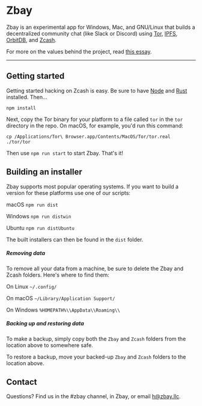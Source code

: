 # Zbay

Zbay is an experimental app for Windows, Mac, and GNU/Linux that builds a decentralized community chat (like Slack or Discord) using [Tor](https://www.torproject.org/), [IPFS](https://ipfs.io/), [OrbitDB](https://github.com/orbitdb/orbit-db), and [Zcash](https://z.cash/).

For more on the values behind the project, read [this essay](https://zbay.app/#why).

----

## Getting started

Getting started hacking on Zcash is easy. Be sure to have [Node](https://nodejs.org/) and [Rust](https://www.rust-lang.org/) installed. Then...

```
npm install
```

Next, copy the Tor binary for your platform to a file called `tor` in the `tor` directory in the repo. On macOS, for example, you'd run this command:

`cp /Applications/Tor\ Browser.app/Contents/MacOS/Tor/tor.real ./tor/tor`

Then use `npm run start` to start Zbay. That's it!

## Building an installer

Zbay supports most popular operating systems. If you want to build a version for these platforms use one of our scripts:

macOS ```npm run dist```

Windows ```npm run distwin```

Ubuntu ```npm run distUbuntu```

The built installers can then be found in the `dist` folder.

##### Removing data

To remove all your data from a machine, be sure to delete the Zbay and Zcash folders. Here's where to find them:

On Linux ```~/.config/```

On macOS ```~/Library/Application Support/```

On Windows ```%HOMEPATH%\\AppData\\Roaming\\```

##### Backing up and restoring data

To make a backup, simply copy both the `Zbay` and `Zcash` folders from the location above to somewhere safe. 

To restore a backup, move your backed-up `Zbay` and `Zcash` folders to the location above. 

## Contact

Questions? Find us in the #zbay channel, in Zbay, or email [h@zbay.llc](mailto:h@zbay.llc).
